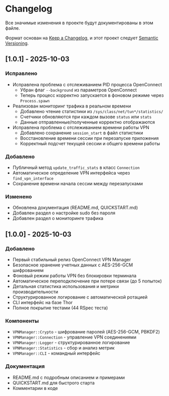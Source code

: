 # Changelog

Все значимые изменения в проекте будут документированы в этом файле.

Формат основан на [Keep a Changelog](https://keepachangelog.com/ru/1.0.0/),
и этот проект следует [Semantic Versioning](https://semver.org/lang/ru/).

## [1.0.1] - 2025-10-03

### Исправлено
- Исправлена проблема с отслеживанием PID процесса OpenConnect
  - Убран флаг `--background` из параметров OpenConnect
  - Теперь процесс корректно запускается в фоновом режиме через `Process.spawn`
- Реализован мониторинг трафика в реальном времени
  - Добавлено чтение статистики из `/sys/class/net/tun*/statistics/`
  - Счетчики обновляются при каждом вызове `status` или `stats`
  - Данные отправленные/полученные корректно отображаются
- Исправлена проблема с отслеживанием времени работы VPN
  - Добавлено сохранение `session_start` в файл статистики
  - Восстановление времени сессии при перезапуске приложения
  - Корректный подсчет текущей сессии и общего времени работы

### Добавлено
- Публичный метод `update_traffic_stats` в класс `Connection`
- Автоматическое определение VPN интерфейса через `find_vpn_interface`
- Сохранение времени начала сессии между перезапусками

### Изменено
- Обновлена документация (README.md, QUICKSTART.md)
- Добавлен раздел о настройке sudo без пароля
- Добавлен раздел о мониторинге трафика

## [1.0.0] - 2025-10-03

### Добавлено
- Первый стабильный релиз OpenConnect VPN Manager
- Безопасное хранение учетных данных с AES-256-GCM шифрованием
- Фоновый режим работы VPN без блокировки терминала
- Автоматическое переподключение при потере связи (до 5 попыток)
- Детальная статистика использования и метрики производительности
- Структурированное логирование с автоматической ротацией
- CLI интерфейс на базе Thor
- Полное покрытие тестами (44 RSpec теста)

### Компоненты
- `VPNManager::Crypto` - шифрование паролей (AES-256-GCM, PBKDF2)
- `VPNManager::Connection` - управление VPN соединениями
- `VPNManager::Logger` - структурированное логирование
- `VPNManager::Statistics` - сбор и анализ метрик
- `VPNManager::CLI` - командный интерфейс

### Документация
- README.md с подробным описанием и примерами
- QUICKSTART.md для быстрого старта
- Комментарии в коде
